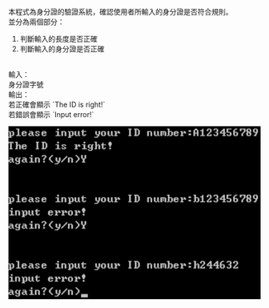 本程式為身分證的驗證系統，確認使用者所輸入的身分證是否符合規則。<br/>
並分為兩個部分：<br/>
1. 判斷輸入的長度是否正確
2. 判斷輸入的身分證是否正確
<br/>
輸入：<br/>
身分證字號<br/>
輸出：<br/>
若正確會顯示 `The ID is right!` 
<br/>
若錯誤會顯示 `Input error!`
<br/>

![image](https://github.com/veryjimmy/Cpp-Programming_hw5/blob/master/ex1.png)
